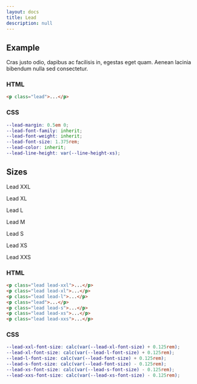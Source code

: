 ```yaml
---
layout: docs
title: Lead
description: null
---
```


## Example

<p class="lead">Cras justo odio, dapibus ac facilisis in, egestas eget quam. Aenean lacinia bibendum nulla sed consectetur.</p>

### HTML

```html
<p class="lead">...</p>
```

### CSS

```scss
--lead-margin: 0.5em 0;
--lead-font-family: inherit;
--lead-font-weight: inherit;
--lead-font-size: 1.375rem;
--lead-color: inherit;
--lead-line-height: var(--line-height-xs);
```

## Sizes

<p class="lead lead-xxl">Lead XXL</p>
<p class="lead lead-xl">Lead XL</p>
<p class="lead lead-l">Lead L</p>
<p class="lead">Lead M</p>
<p class="lead lead-s">Lead S</p>
<p class="lead lead-xs">Lead XS</p>
<p class="lead lead-xxs">Lead XXS</p>

### HTML

```html
<p class="lead lead-xxl">...</p>
<p class="lead lead-xl">...</p>
<p class="lead lead-l">...</p>
<p class="lead">...</p>
<p class="lead lead-s">...</p>
<p class="lead lead-xs">...</p>
<p class="lead lead-xxs">...</p>
```

### CSS

```scss
--lead-xxl-font-size: calc(var(--lead-xl-font-size) + 0.125rem);
--lead-xl-font-size: calc(var(--lead-l-font-size) + 0.125rem);
--lead-l-font-size: calc(var(--lead-font-size) + 0.125rem);
--lead-s-font-size: calc(var(--lead-font-size) - 0.125rem);
--lead-xs-font-size: calc(var(--lead-s-font-size) - 0.125rem);
--lead-xxs-font-size: calc(var(--lead-xs-font-size) - 0.125rem);
```

